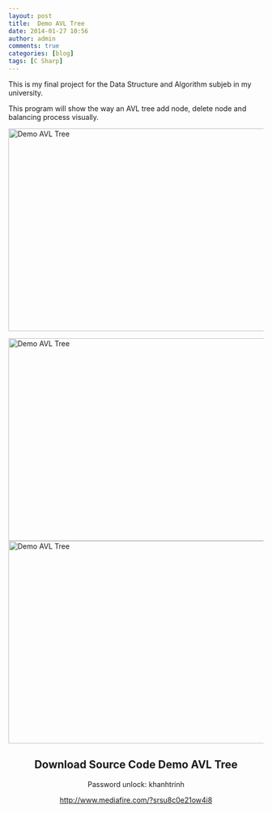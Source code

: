 ```yaml
---
layout: post
title:  Demo AVL Tree
date: 2014-01-27 10:56
author: admin
comments: true
categories: [blog]
tags: [C Sharp]
---
```


This is my final project for the Data Structure and Algorithm subjeb in my university.

This program will show the way an AVL tree add node, delete node and balancing process visually.

<img class="aligncenter" src="http://d.f6.photo.zdn.vn/upload/original/2011/11/16/13/31/13214250631541928185_574_574.jpg" alt="Demo AVL Tree" width="600" height="400" />
<p style="text-align: left;"><!--more-->
<img class="aligncenter" src="http://d.f6.photo.zdn.vn/upload/original/2011/11/16/13/30/1321425048485572201_574_574.jpg" alt="Demo AVL Tree" width="600" height="400" />
<img class="aligncenter" src="http://d.f6.photo.zdn.vn/upload/original/2011/11/16/13/30/13214250501818957441_574_574.jpg" alt="Demo AVL Tree" width="600" height="400" /></p>

<h2 style="text-align: center;"><strong>Download Source Code Demo AVL Tree
</strong></h2>
<p style="text-align: center;">Password unlock: khanhtrinh</p>
<p style="text-align: center;"><a title="http://www.mediafire.com/?srsu8c0e21ow4i8" href="http://www.mediafire.com/?srsu8c0e21ow4i8">http://www.mediafire.com/?srsu8c0e21ow4i8</a></p>
